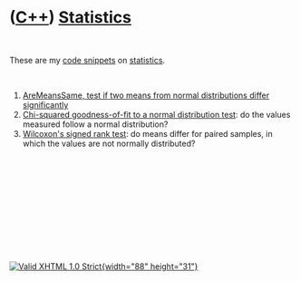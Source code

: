 



 

 

 

 

 

([C++](Cpp.htm)) [Statistics](CppStatistics.htm)
================================================

 

These are my [code snippets](CppCodeSnippets.htm) on
[statistics](CppStatistics.htm).

 

1.  [AreMeansSame, test if two means from normal distributions differ
    significantly](CppAreMeansSame.htm)
2.  [Chi-squared goodness-of-fit to a normal distribution
    test](CppChiSquaredGoodnessOfFitToNormalDistribution.htm): do the
    values measured follow a normal distribution?
3.  [Wilcoxon's signed rank test](CppWilcoxonsSignedRankTest.htm): do
    means differ for paired samples, in which the values are not
    normally distributed?

 

 

 

 

 





 

[![Valid XHTML 1.0 Strict](valid-xhtml10.png){width="88"
height="31"}](http://validator.w3.org/check?uri=referer)
